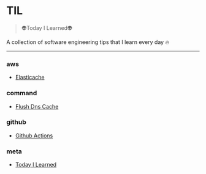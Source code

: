 # TIL

> :alien:Today I Learned:alien:


A collection of software engineering tips that I learn every day :fire:

---

### aws

- [Elasticache](aws/ElastiCache.md)

### command

- [Flush Dns Cache](command/flush-dns-cache.md)

### github

- [Github Actions](github/github-actions.md)

### meta

- [Today I Learned](meta/today-i-learned.md)

